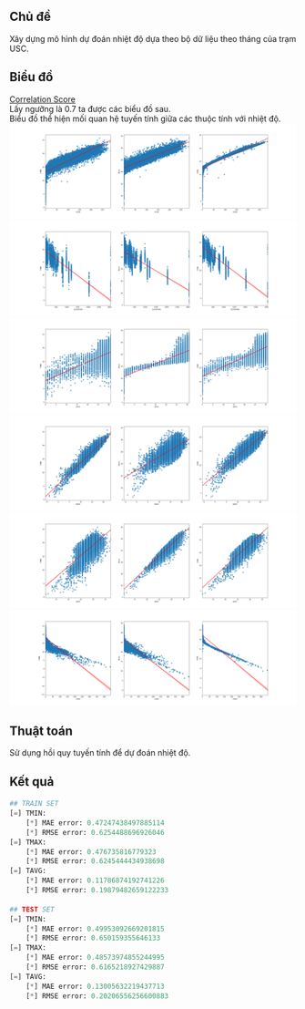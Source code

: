 ## Chủ đề
Xây dựng mô hình dự đoán nhiệt độ dựa theo bộ dữ liệu theo tháng của trạm USC. 

## Biểu đồ
[Correlation Score](correlation.csv)  
Lấy ngưỡng là 0.7 ta được các biểu đồ sau.  
Biểu đồ thể hiện mối quan hệ tuyến tính giữa các thuộc tính với nhiệt độ.
![CLDD](img/CLDD.png)
![DT32](img/ELEVATION.png)
![DX70](img/DX70.png)
![EMNT](img/EMNT.png)
![EMXT](img/EMXT.png)
![HTDD](img/HTDD.png)

## Thuật toán
Sử dụng hồi quy tuyến tính để dự đoán nhiệt độ.

## Kết quả
```python
## TRAIN SET
[=] TMIN:
	[*] MAE error: 0.47247438497885114
	[*] RMSE error: 0.6254488696926046
[=] TMAX:
	[*] MAE error: 0.476735816779323
	[*] RMSE error: 0.6245444434938698
[=] TAVG:
	[*] MAE error: 0.11786874192741226
	[*] RMSE error: 0.19879482659122233

## TEST SET
[=] TMIN:
	[*] MAE error: 0.49953092669201815
	[*] RMSE error: 0.650159355646133
[=] TMAX:
	[*] MAE error: 0.48573974855244995
	[*] RMSE error: 0.6165218927429887
[=] TAVG:
	[*] MAE error: 0.13005632219437713
	[*] RMSE error: 0.20206556256600883
```